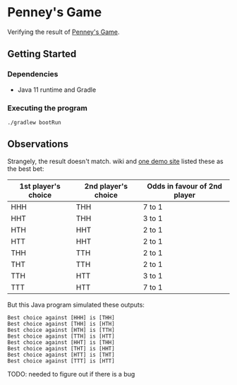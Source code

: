 
# Penney's Game

Verifying the result of [Penney's Game](https://en.wikipedia.org/wiki/Penney%27s_game).

## Getting Started

### Dependencies

* Java 11 runtime and Gradle

### Executing the program

```
./gradlew bootRun
```

## Observations

Strangely, the result doesn't match. wiki and [one demo site](https://penneys.github.io/) listed these as the best bet:

| 1st player's choice  | 2nd player's choice  | Odds in favour of 2nd player |
|----------------------|----------------------|------------------------------|
| HHH                  | THH                  | 7 to 1                       |
| HHT                  | THH                  | 3 to 1                       |
| HTH                  | HHT                  | 2 to 1                       |
| HTT                  | HHT                  | 2 to 1                       |
| THH                  | TTH                  | 2 to 1                       |
| THT                  | TTH                  | 2 to 1                       |
| TTH                  | HTT                  | 3 to 1                       |
| TTT                  | HTT                  | 7 to 1                       |


But this Java program simulated these outputs:
```
Best choice against [HHH] is [THH]
Best choice against [THH] is [HTH]
Best choice against [HTH] is [TTH]
Best choice against [TTH] is [HTT]
Best choice against [HHT] is [THH]
Best choice against [THT] is [HHT]
Best choice against [HTT] is [THT]
Best choice against [TTT] is [HTT]
```

TODO: needed to figure out if there is a bug